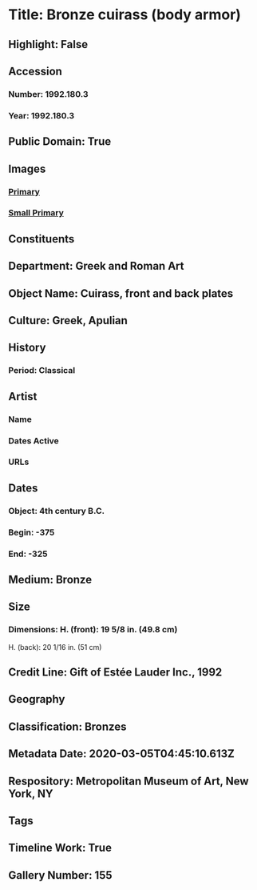 # Title: Bronze cuirass (body armor)
## Highlight: False
## Accession
### Number: 1992.180.3
### Year: 1992.180.3
## Public Domain: True
## Images
### [Primary](https://images.metmuseum.org/CRDImages/gr/original/DP102285.jpg)
### [Small Primary](https://images.metmuseum.org/CRDImages/gr/web-large/DP102285.jpg)
## Constituents
## Department: Greek and Roman Art
## Object Name: Cuirass, front and back plates
## Culture: Greek, Apulian
## History
### Period: Classical
## Artist
### Name
### Dates Active
### URLs
## Dates
### Object: 4th century B.C.
### Begin: -375
### End: -325
## Medium: Bronze
## Size
### Dimensions: H. (front): 19 5/8 in. (49.8 cm)
H. (back): 20 1/16 in. (51 cm)
## Credit Line: Gift of Estée Lauder Inc., 1992
## Geography
## Classification: Bronzes
## Metadata Date: 2020-03-05T04:45:10.613Z
## Respository: Metropolitan Museum of Art, New York, NY
## Tags
## Timeline Work: True
## Gallery Number: 155